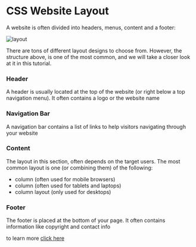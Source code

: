 # CSS Website Layout 

A website is often divided into headers, menus, content and a footer:

![layout](https://th.bing.com/th/id/OIP.F1WbtwyNoW0oTiDHS3f13gHaEx?pid=ImgDet&rs=1)

There are tons of different layout designs to choose from. However, the structure above, is one of the most common, and we will take a closer look at it in this tutorial.

### Header
A header is usually located at the top of the website (or right below a top navigation menu). It often contains a logo or the website name

### Navigation Bar
A navigation bar contains a list of links to help visitors navigating through your website

### Content
The layout in this section, often depends on the target users. The most common layout is one (or combining them) of the following:

+ column (often used for mobile browsers)
+ column (often used for tablets and laptops)
+ column layout (only used for desktops)

### Footer
The footer is placed at the bottom of your page. It often contains information like copyright and contact info

to learn more [click here](https://www.w3schools.com/css/css_website_layout.asp)

